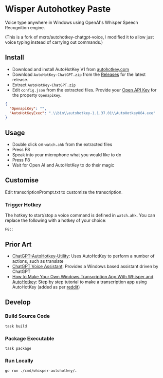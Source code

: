 # Wisper Autohotkey Paste

Voice type anywhere in Windows using OpenAI's Whisper Speech Recognition engine.

(This is a fork of mxro/autohotkey-chatgpt-voice, I modified it to allow just voice typing instead of carrying out commands.)

## Install

- Download and install AutoHotKey V1 from [autohotkey.com](https://www.autohotkey.com/)
- Download `AutoHotKey-ChatGPT.zip` from the [Releases](https://github.com/mxro/autohotkey-chatgpt-voice/releases) for the latest release.
- Extract `AutoHotKey-ChatGPT.zip`
- Edit `config.json` from the extracted files. Provide your [Open API Key](https://www.howtogeek.com/885918/how-to-get-an-openai-api-key/) for the property `OpenapiKey`.

```json
{
  "OpenapiKey": "",
  "AutoHotKeyExec": ".\\bin\\autohotkey-1.1.37.01\\AutoHotkeyU64.exe"
}
```

## Usage

- Double click on `watch.ahk` from the extracted files
- Press F8
- Speak into your microphone what you would like to do
- Press F8
- Wait for Open AI and AutoHotKey to do their magic

## Customise

Edit transcriptionPrompt.txt to customize the transcription.

### Trigger Hotkey

The hotkey to start/stop a voice command is defined in `watch.ahk`. You can replace the following with a hotkey of your choice:

```
F8::
```

## Prior Art

- [ChatGPT-AutoHotkey-Utility](https://github.com/kdalanon/ChatGPT-AutoHotkey-Utility): Uses AutoHotKey to perform a number of actions, such as translate
- [ChatGPT Voice Assistant](https://github.com/DonGuillotine/chatGPT_whisper_AI_voice_assistant): Provides a Windows based assistant driven by ChatGPT
- [How to Make Your Own Windows Transcription App With Whisper and AutoHotkey](https://www.makeuseof.com/make-transcription-app-whisper-autohotkey/): Step by step tutorial to make a transcription app using AutoHotKey (added as per [reddit](https://www.reddit.com/r/AutoHotkey/comments/16ork8y/combining_ahk_with_chatgpt_to_automated_windows/))


## Develop

### Build Source Code

`task build`

### Package Executable

`task package`

### Run Locally

```
go run ./cmd/whisper-autohotkey/.
```
